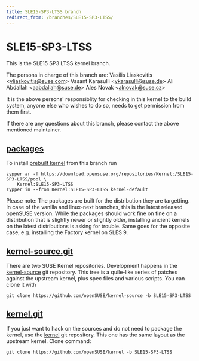 ```yaml
---
title: SLE15-SP3-LTSS branch
redirect_from: /branches/SLE15-SP3-LTSS/
---
```

# SLE15-SP3-LTSS
This is the SLE15 SP3 LTSS kernel branch.

The persons in charge of this branch are:
Vasilis Liaskovitis <[vliaskovitis@suse.com](mailto:vliaskovitis@suse.com?subject=SLE15-SP3-LTSS%20branch)>
Vasant Karasulli <[vkarasulli@suse.de](mailto:vkarasulli@suse.de?subject=SLE15-SP3-LTSS%20branch)>
Ali Abdallah <[aabdallah@suse.de](mailto:aabdallah@suse.de?subject=SLE15-SP3-LTSS%20branch)>
Ales Novak <[alnovak@suse.cz](mailto:alnovak@suse.cz?subject=SLE15-SP3-LTSS%20branch)>


It is the above persons' responsiblity for checking in this kernel to
the build system, anyone else who wishes to do so, needs to get
permission from them first.

If there are any questions about this branch, please contact the above
mentioned maintainer.


## [packages](https://download.opensuse.org/repositories/Kernel:/SLE15-SP3-LTSS)
To install
[prebuilt kernel](https://download.opensuse.org/repositories/Kernel:/SLE15-SP3-LTSS)
from this branch run

```
zypper ar -f https://download.opensuse.org/repositories/Kernel:/SLE15-SP3-LTSS/pool \
    Kernel:SLE15-SP3-LTSS
zypper in --from Kernel:SLE15-SP3-LTSS kernel-default
```

Please note: The packages are built for the distribution they are
targetting. In case of the vanilla and linux-next branches, this is the
latest released openSUSE version. While the packages should work fine on
fine on a distribution that is slightly newer or slightly older,
installing ancient kernels on the latest distributions is asking for
trouble. Same goes for the opposite case, e.g. installing the Factory
kernel on SLES 9.

## [kernel-source.git](https://github.com/openSUSE/kernel-source/tree/SLE15-SP3-LTSS)
There are two SUSE Kernel repositories. Development happens in the
[kernel-source](https://github.com/openSUSE/kernel-source/tree/SLE15-SP3-LTSS)
git repository. This tree is a quile-like series of patches against the
upstream kernel, plus spec files and various scripts. You can clone it
with

```
git clone https://github.com/openSUSE/kernel-source -b SLE15-SP3-LTSS
```

## [kernel.git](https://github.com/openSUSE/kernel/tree/SLE15-SP3-LTSS)
If you just want to hack on the sources and do not need to package the
kernel, use the [kernel](https://github.com/openSUSE/kernel/tree/SLE15-SP3-LTSS)
git repository. This one has the same layout as the upstream kernel. Clone
command:

```
git clone https://github.com/openSUSE/kernel -b SLE15-SP3-LTSS
```


